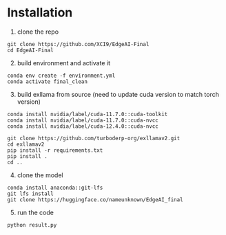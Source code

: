 # Installation
1. clone the repo
```
git clone https://github.com/XCI9/EdgeAI-Final
cd EdgeAI-Final
```

2. build environment and activate it
```
conda env create -f environment.yml
conda activate final_clean
```

3. build exllama from source (need to update cuda version to match torch version)
```
conda install nvidia/label/cuda-11.7.0::cuda-toolkit
conda install nvidia/label/cuda-11.7.0::cuda-nvcc
conda install nvidia/label/cuda-12.4.0::cuda-nvcc

git clone https://github.com/turboderp-org/exllamav2.git
cd exllamav2
pip install -r requirements.txt
pip install .
cd ..
```

4. clone the model
```
conda install anaconda::git-lfs
git lfs install
git clone https://huggingface.co/nameunknown/EdgeAI_final
```

5. run the code
```
python result.py
```

